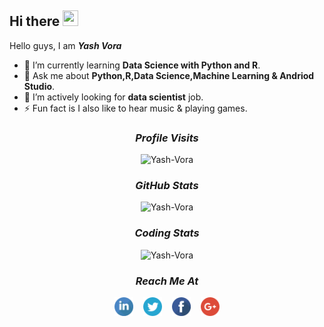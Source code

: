 <!--
**Yash-Vora/Yash-Vora** is a ✨ _special_ ✨ repository because its `README.md` (this file) appears on your GitHub profile.

Here are some ideas to get you started:

- 🔭 I’m currently working on ...
- 🌱 I’m currently learning ...
- 👯 I’m looking to collaborate on ...
- 🤔 I’m looking for help with ...
- 💬 Ask me about ...
- 📫 How to reach me: ...
- 😄 Pronouns: ...
- ⚡ Fun fact: ...
-->
## Hi there <img src="https://user-images.githubusercontent.com/1303154/88677602-1635ba80-d120-11ea-84d8-d263ba5fc3c0.gif" height=25 width=25>

Hello guys, I am <b><i>Yash Vora</i></b>

  - 🌱 I’m currently learning <b>Data Science with Python and R</b>.
  - 💬 Ask me about <b>Python,R,Data Science,Machine Learning & Andriod Studio</b>.
  - 🤔 I’m actively looking for <b>data scientist</b> job.
  - ⚡ Fun fact is I also like to hear music & playing games.

<!-- My Profile Visits -->
<h3 align="center"><i>Profile Visits</i></h3>
<p align="center">
  <img src="https://visitor-badge.glitch.me/badge?page_id=Yash-Vora.Yash-Vora" alt="Yash-Vora">
</p>

<!-- My GitHub Stats -->
<h3 align="center"><i>GitHub Stats</i></h3>
<p align="center">
  <img src="https://github-readme-stats.vercel.app/api?username=Yash-Vora&show_icons=true&theme=chartreuse-dark&hide_border=true" alt="Yash-Vora"> 
</p>

<!-- My Coding Stats -->
<h3 align="center"><i>Coding Stats</i></h3>
<p align="center">
  <img src="https://github-readme-stats.vercel.app/api/top-langs/?username=Yash-Vora&layout=compact&langs_count=10&theme=chartreuse-dark&hide_border=true" alt="Yash-Vora">
</p>

<!--  Reach me using following platform  -->
<h3 align="center"><i>Reach Me At</i></h3>
<p align= "center">
  <!--  Linkedin Link  -->
  <a href="https://www.linkedin.com/in/yashvora007/" target="_blank"><img src="/Images/linkedin_icon.png" height=30 width=30></a>
  &nbsp;&nbsp;
  <!--  Twitter Link  -->
  <a href="https://twitter.com/YashVor68839020" target="_blank"><img src="/Images/twitter_icon.png" height=30 width=30></a>
  &nbsp;&nbsp;
  <!--  Facebook Link  -->
  <a href="https://www.facebook.com/yash.vora.988/" target="_blank"><img src="/Images/facebook_icon.png" height=30 width=30></a>
  &nbsp;&nbsp;
  <!--  Google Link  -->
  <a href="mailto:yashcvora@gmail.com" target="_blank"><img src="/Images/google_icon.png" height=30 width=30></a>
</p>

